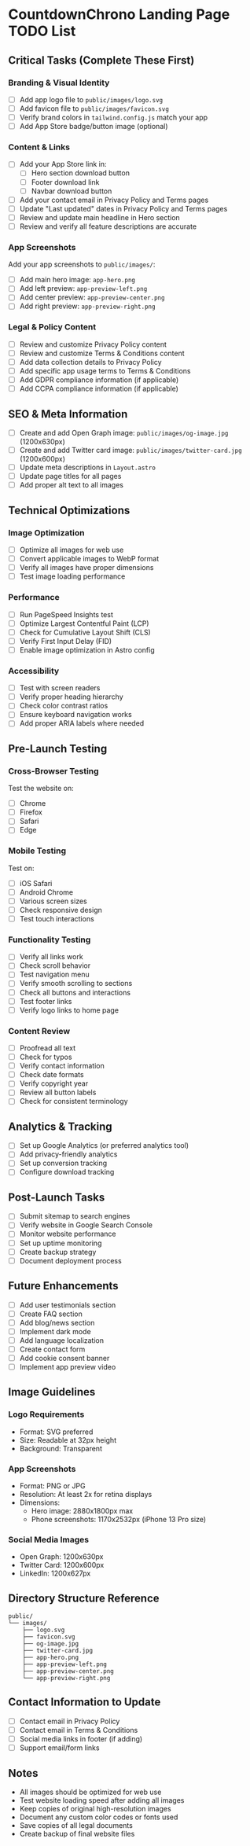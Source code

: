 # CountdownChrono Landing Page TODO List

## Critical Tasks (Complete These First)

### Branding & Visual Identity
- [ ] Add app logo file to `public/images/logo.svg`
- [ ] Add favicon file to `public/images/favicon.svg`
- [ ] Verify brand colors in `tailwind.config.js` match your app
- [ ] Add App Store badge/button image (optional)

### Content & Links
- [ ] Add your App Store link in:
  - [ ] Hero section download button
  - [ ] Footer download link
  - [ ] Navbar download button
- [ ] Add your contact email in Privacy Policy and Terms pages
- [ ] Update "Last updated" dates in Privacy Policy and Terms pages
- [ ] Review and update main headline in Hero section
- [ ] Review and verify all feature descriptions are accurate

### App Screenshots
Add your app screenshots to `public/images/`:
- [ ] Add main hero image: `app-hero.png`
- [ ] Add left preview: `app-preview-left.png`
- [ ] Add center preview: `app-preview-center.png`
- [ ] Add right preview: `app-preview-right.png`

### Legal & Policy Content
- [ ] Review and customize Privacy Policy content
- [ ] Review and customize Terms & Conditions content
- [ ] Add data collection details to Privacy Policy
- [ ] Add specific app usage terms to Terms & Conditions
- [ ] Add GDPR compliance information (if applicable)
- [ ] Add CCPA compliance information (if applicable)

## SEO & Meta Information
- [ ] Create and add Open Graph image: `public/images/og-image.jpg` (1200x630px)
- [ ] Create and add Twitter card image: `public/images/twitter-card.jpg` (1200x600px)
- [ ] Update meta descriptions in `Layout.astro`
- [ ] Update page titles for all pages
- [ ] Add proper alt text to all images

## Technical Optimizations

### Image Optimization
- [ ] Optimize all images for web use
- [ ] Convert applicable images to WebP format
- [ ] Verify all images have proper dimensions
- [ ] Test image loading performance

### Performance
- [ ] Run PageSpeed Insights test
- [ ] Optimize Largest Contentful Paint (LCP)
- [ ] Check for Cumulative Layout Shift (CLS)
- [ ] Verify First Input Delay (FID)
- [ ] Enable image optimization in Astro config

### Accessibility
- [ ] Test with screen readers
- [ ] Verify proper heading hierarchy
- [ ] Check color contrast ratios
- [ ] Ensure keyboard navigation works
- [ ] Add proper ARIA labels where needed

## Pre-Launch Testing

### Cross-Browser Testing
Test the website on:
- [ ] Chrome
- [ ] Firefox
- [ ] Safari
- [ ] Edge

### Mobile Testing
Test on:
- [ ] iOS Safari
- [ ] Android Chrome
- [ ] Various screen sizes
- [ ] Check responsive design
- [ ] Test touch interactions

### Functionality Testing
- [ ] Verify all links work
- [ ] Check scroll behavior
- [ ] Test navigation menu
- [ ] Verify smooth scrolling to sections
- [ ] Check all buttons and interactions
- [ ] Test footer links
- [ ] Verify logo links to home page

### Content Review
- [ ] Proofread all text
- [ ] Check for typos
- [ ] Verify contact information
- [ ] Check date formats
- [ ] Verify copyright year
- [ ] Review all button labels
- [ ] Check for consistent terminology

## Analytics & Tracking
- [ ] Set up Google Analytics (or preferred analytics tool)
- [ ] Add privacy-friendly analytics
- [ ] Set up conversion tracking
- [ ] Configure download tracking

## Post-Launch Tasks
- [ ] Submit sitemap to search engines
- [ ] Verify website in Google Search Console
- [ ] Monitor website performance
- [ ] Set up uptime monitoring
- [ ] Create backup strategy
- [ ] Document deployment process

## Future Enhancements
- [ ] Add user testimonials section
- [ ] Create FAQ section
- [ ] Add blog/news section
- [ ] Implement dark mode
- [ ] Add language localization
- [ ] Create contact form
- [ ] Add cookie consent banner
- [ ] Implement app preview video

## Image Guidelines

### Logo Requirements
- Format: SVG preferred
- Size: Readable at 32px height
- Background: Transparent

### App Screenshots
- Format: PNG or JPG
- Resolution: At least 2x for retina displays
- Dimensions:
  - Hero image: 2880x1800px max
  - Phone screenshots: 1170x2532px (iPhone 13 Pro size)

### Social Media Images
- Open Graph: 1200x630px
- Twitter Card: 1200x600px
- LinkedIn: 1200x627px

## Directory Structure Reference
```
public/
└── images/
    ├── logo.svg
    ├── favicon.svg
    ├── og-image.jpg
    ├── twitter-card.jpg
    ├── app-hero.png
    ├── app-preview-left.png
    ├── app-preview-center.png
    └── app-preview-right.png
```

## Contact Information to Update
- [ ] Contact email in Privacy Policy
- [ ] Contact email in Terms & Conditions
- [ ] Social media links in footer (if adding)
- [ ] Support email/form links

## Notes
- All images should be optimized for web use
- Test website loading speed after adding all images
- Keep copies of original high-resolution images
- Document any custom color codes or fonts used
- Save copies of all legal documents
- Create backup of final website files